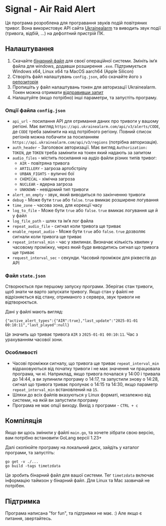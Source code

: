 # Signal - Air Raid Alert

Ця програма розроблена для програвання звуків подій повітряних тривог. Вона використовує API сайта 
[Ukrainealarm](https://api.ukrainealarm.com/) та виводить звук події (тривога, відбій, ...) на дефолтний пристрій ПК.

## Налаштування

1. Скачайте [бінарний файл](https://github.com/olap74/signal-app/releases) для своєї операційної системи. Змініть імʼя файла для windows, додавши розширення `.exe`. Підтримується Windows x64, Linux x64 та MacOS aarch64 (Apple Silicon)
2. Створіть файл налаштувань `config.json`, або скачайте його з [репозиторія](https://github.com/olap74/signal-app/blob/main/config.json)
3. Пропишіть у файл налаштувань токен для авторизації Ukrainealarm. Токен можна отримати [відправивши запит](https://api.ukrainealarm.com/)
4. Налаштуйте (якщо потрібно) інші параметри, та запустіть програму.

### Опції файла `config.json`

- `api_url` - посилання API для отримання даних про тривоги у вашому регіоні. Має вигляд `https://api.ukrainealarm.com/api/v3/alerts/CODE`, де `CODE` треба замінити на код потрібного регіону. Повний список регіонів можна побачити за посиланням `https://api.ukrainealarm.com/api/v3/regions` (потрібна авторизація).
- `auth_header` - Заголовок авторизації. Має вигляд `Authorization: TOKEN`, де `TOKEN` треба замінити на токен який надають за запитом
- `audio_files` - містить посилання на аудіо файли різних типів тривог:
	- `AIR` - повітряна тривога
	- `ARTILLERY` - загроза артобстрілу
	- `URBAN_FIGHTS` - вуличні бої
	- `CHEMICAL` - хімічна загроза
	- `NUCLEAR` - ядерна загроза
	- `UNKNOWN` - невідомий тип тривоги
- `alert_on_empty` - звук, який виводиться по закінченню тривоги
- `debug` - Може бути `true` або `false`. `true` вмикає розширене логування
- `time_zone` - часова зона, для корекції часу
- `log_to_file` - Може бути `true` або `false`. `true` вмикає логування ще й у файл
- `log_file_path` - шлях та імʼя лог файла
- `repeat_audio_file` - сигнал коли тривога ще триває
- `enable_repeat_audio` - Може бути `true` або `false`. `true` дозволяє сигнали коли тривога ще триває
- `repeat_interval_min` - час у хвилинах. Визначає кількість хвилин у часовому проміжку, через який буде виводитись сигнал що тривога ще триває
- `request_interval_sec` - секунди. Часовий проміжок для ріквестів до API

### Файл `state.json`

Cтворюється при першому запуску програми. Зберігає стан тривоги, щоб знати чи варто запускати тривогу. Якщо стан у файлі не відрізняється від стану, отриманого з сервера, звук тривоги не відтворюється. 

Дані у файлі мають вигляд:
```
{"active_alert_types":{"AIR":true},"last_update":"2025-01-01 00:10:11","last_played":null}
```
Це значить що триває тривога `AIR` з `2025-01-01 00:10:11`. Час з урахуванням часової зони. 

### Особливості
- Часові проміжки сигналу, що тривога ще триває `repeat_interval_min` відраховуються від початку тривоги і не має значення чи працювала програма, чи ні. Наприклад, якщо тривога почалася у 14:00 і тривала до 14:44, а ви зупинили програму о 14:17, та запустили знову о 14:28, сигнал що тривога триває пролунає о 14:15 та 14:30, якщо параметр `repeat_interval_min` встановлений на `15`.
- Шляхи до всіх файлів вказуються у Linux форматі, незалежно від системи, на якій ви запустили програму
- Програма не має опції виходу. Вихід з програми - `CTRL + c`

## Компіляція

Якщо ви щось змінили у файлі `main.go`, та хочете зібрати свою версію, вам потрібно встановити GoLang версії 1.23+

Далі скопіюйте програму на локальний диск, зайдіть у каталог програми, та запустіть:
```
go get -v ./...
go build -tags timetzdata
```
Це зробить бінарний файл для вашої системи. Тег `timetzdata` включає інформацію таймзон у бінарний файл. Для Linux та Mac зазвичай не потрібен.

## Підтримка

Програма написана "for fun", та підтримки не має. :) Але якщо є питання, звертайтесь.
